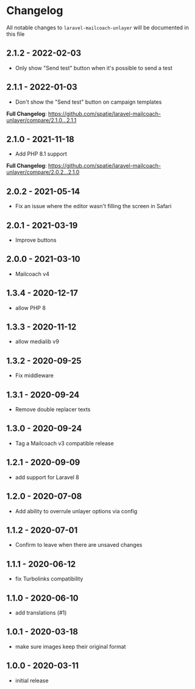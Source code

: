 # Changelog

All notable changes to `laravel-mailcoach-unlayer` will be documented in this file

## 2.1.2 - 2022-02-03

- Only show "Send test" button when it's possible to send a test

## 2.1.1 - 2022-01-03

- Don't show the "Send test" button on campaign templates

**Full Changelog**: https://github.com/spatie/laravel-mailcoach-unlayer/compare/2.1.0...2.1.1

## 2.1.0 - 2021-11-18

- Add PHP 8.1 support

**Full Changelog**: https://github.com/spatie/laravel-mailcoach-unlayer/compare/2.0.2...2.1.0

## 2.0.2 - 2021-05-14

- Fix an issue where the editor wasn't filling the screen in Safari

## 2.0.1 - 2021-03-19

- Improve buttons

## 2.0.0 - 2021-03-10

- Mailcoach v4

## 1.3.4 - 2020-12-17

- allow PHP 8

## 1.3.3 - 2020-11-12

- allow medialib v9

## 1.3.2 - 2020-09-25

- Fix middleware

## 1.3.1 - 2020-09-24

- Remove double replacer texts

## 1.3.0 - 2020-09-24

- Tag a Mailcoach v3 compatible release

## 1.2.1 - 2020-09-09

- add support for Laravel 8

## 1.2.0 - 2020-07-08

- Add ability to overrule unlayer options via config

## 1.1.2 - 2020-07-01

- Confirm to leave when there are unsaved changes

## 1.1.1 - 2020-06-12

- fix Turbolinks compatibility

## 1.1.0 - 2020-06-10

- add translations (#1)

## 1.0.1 - 2020-03-18

- make sure images keep their original format

## 1.0.0 - 2020-03-11

- initial release
